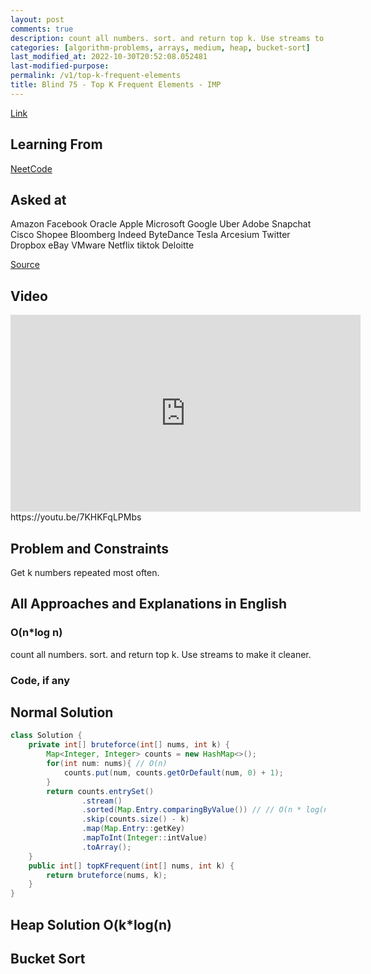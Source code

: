 ```yaml
---
layout: post
comments: true
description: count all numbers. sort. and return top k. Use streams to make it cleaner. or use bucket sort.
categories: [algorithm-problems, arrays, medium, heap, bucket-sort]
last_modified_at: 2022-10-30T20:52:08.052481
last-modified-purpose:
permalink: /v1/top-k-frequent-elements
title: Blind 75 - Top K Frequent Elements - IMP
---
```


[Link](https://leetcode.com/problems/top-k-frequent-elements/)

## Learning From

[NeetCode](https://neetcode.io/practice)

## Asked at

Amazon Facebook Oracle Apple Microsoft Google Uber Adobe Snapchat Cisco Shopee Bloomberg Indeed ByteDance Tesla Arcesium Twitter Dropbox eBay VMware Netflix tiktok Deloitte

[Source](https://seanprashad.com/leetcode-patterns/)

## Video

<iframe width="560" height="315" src="https://www.youtube.com/embed/7KHKFqLPMbs" title="YouTube video player" frameborder="0" allow="accelerometer; autoplay; clipboard-write; encrypted-media; gyroscope; picture-in-picture" allowfullscreen></iframe>https://youtu.be/7KHKFqLPMbs

## Problem and Constraints

Get k numbers repeated most often.

## All Approaches and Explanations in English

### O(n*log n)

count all numbers. sort. and return top k. Use streams to make it cleaner.

### Code, if any

## Normal Solution

```java
class Solution {
    private int[] bruteforce(int[] nums, int k) {
        Map<Integer, Integer> counts = new HashMap<>();
        for(int num: nums){ // O(n)
            counts.put(num, counts.getOrDefault(num, 0) + 1);
        }
        return counts.entrySet()
                .stream()
                .sorted(Map.Entry.comparingByValue()) // // O(n * log(n))
                .skip(counts.size() - k)
                .map(Map.Entry::getKey)
                .mapToInt(Integer::intValue)
                .toArray();
    }
    public int[] topKFrequent(int[] nums, int k) {
        return bruteforce(nums, k);
    }
}
```
## Heap Solution O(k*log(n)

## Bucket Sort